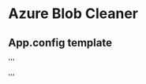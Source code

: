 # Azure Blob Cleaner

## App.config template

'''
<?xml version="1.0" encoding="utf-8" ?>
<configuration>
    <startup> 
        <supportedRuntime version="v4.0" sku=".NETFramework,Version=v4.6.1" />
    </startup>
  <appSettings>
    <add key="AzureBlobCleanerConnectionString" value=""/>
    <add key="AzureBlobCleanerContainer" value="" />
  </appSettings>
</configuration>
'''

